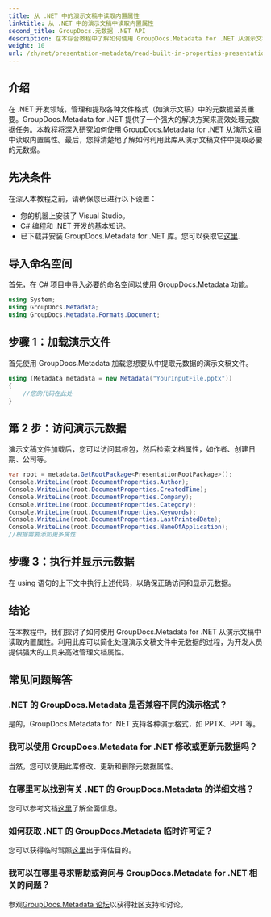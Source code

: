 ```yaml
---
title: 从 .NET 中的演示文稿中读取内置属性
linktitle: 从 .NET 中的演示文稿中读取内置属性
second_title: GroupDocs.元数据 .NET API
description: 在本综合教程中了解如何使用 GroupDocs.Metadata for .NET 从演示文稿中提取内置属性。
weight: 10
url: /zh/net/presentation-metadata/read-built-in-properties-presentations/
---
```

## 介绍
在 .NET 开发领域，管理和提取各种文件格式（如演示文稿）中的元数据至关重要。GroupDocs.Metadata for .NET 提供了一个强大的解决方案来高效处理元数据任务。本教程将深入研究如何使用 GroupDocs.Metadata for .NET 从演示文稿中读取内置属性。最后，您将清楚地了解如何利用此库从演示文稿文件中提取必要的元数据。
## 先决条件
在深入本教程之前，请确保您已进行以下设置：
- 您的机器上安装了 Visual Studio。
- C# 编程和 .NET 开发的基本知识。
- 已下载并安装 GroupDocs.Metadata for .NET 库。您可以获取它[这里](https://releases.groupdocs.com/metadata/net/).

## 导入命名空间
首先，在 C# 项目中导入必要的命名空间以使用 GroupDocs.Metadata 功能。
```csharp
using System;
using GroupDocs.Metadata;
using GroupDocs.Metadata.Formats.Document;
```
## 步骤 1：加载演示文件
首先使用 GroupDocs.Metadata 加载您想要从中提取元数据的演示文稿文件。
```csharp
using (Metadata metadata = new Metadata("YourInputFile.pptx"))
{
    //您的代码在此处
}
```
## 第 2 步：访问演示元数据
演示文稿文件加载后，您可以访问其根包，然后检索文档属性，如作者、创建日期、公司等。
```csharp
var root = metadata.GetRootPackage<PresentationRootPackage>();
Console.WriteLine(root.DocumentProperties.Author);
Console.WriteLine(root.DocumentProperties.CreatedTime);
Console.WriteLine(root.DocumentProperties.Company);
Console.WriteLine(root.DocumentProperties.Category);
Console.WriteLine(root.DocumentProperties.Keywords);
Console.WriteLine(root.DocumentProperties.LastPrintedDate);
Console.WriteLine(root.DocumentProperties.NameOfApplication);
//根据需要添加更多属性
```
## 步骤 3：执行并显示元数据
在 using 语句的上下文中执行上述代码，以确保正确访问和显示元数据。

## 结论
在本教程中，我们探讨了如何使用 GroupDocs.Metadata for .NET 从演示文稿中读取内置属性。利用此库可以简化处理演示文稿文件中元数据的过程，为开发人员提供强大的工具来高效管理文档属性。

## 常见问题解答
### .NET 的 GroupDocs.Metadata 是否兼容不同的演示格式？
是的，GroupDocs.Metadata for .NET 支持各种演示格式，如 PPTX、PPT 等。
### 我可以使用 GroupDocs.Metadata for .NET 修改或更新元数据吗？
当然，您可以使用此库修改、更新和删除元数据属性。
### 在哪里可以找到有关 .NET 的 GroupDocs.Metadata 的详细文档？
您可以参考文档[这里](https://tutorials.groupdocs.com/metadata/net/)了解全面信息。
### 如何获取 .NET 的 GroupDocs.Metadata 临时许可证？
您可以获得临时驾照[这里](https://purchase.groupdocs.com/temporary-license/)出于评估目的。
### 我可以在哪里寻求帮助或询问与 GroupDocs.Metadata for .NET 相关的问题？
参观[GroupDocs.Metadata 论坛](https://forum.groupdocs.com/c/metadata/14)以获得社区支持和讨论。
